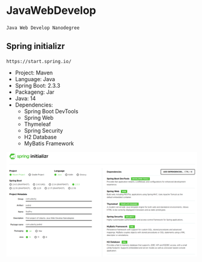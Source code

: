 # JavaWebDevelop
`Java Web Develop Nanodegree`

## Spring initializr
`https://start.spring.io/ `
* Project: Maven
*  Language: Java
* Spring Boot: 2.3.3
* Packageng: Jar
* Java: 14
* Dependencies:
  * Spring Boot DevTools
  * Spring Web
   * Thymeleaf
  * Spring Security
  * H2 Database
  * MyBatis Framework 
  
![SpringInitializr](https://github.com/tessaCH/JavaWebDevelop/blob/master/SpringInitializr.png)
